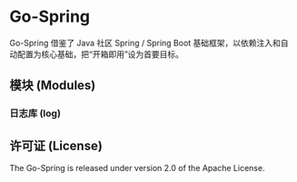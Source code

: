 # Go-Spring

Go-Spring 借鉴了 Java 社区 Spring / Spring Boot 基础框架，以依赖注入和自动配置为核心基础，把“开箱即用”设为首要目标。

## 模块 (Modules)

### 日志库 (log)

## 许可证 (License)

The Go-Spring is released under version 2.0 of the Apache License.
